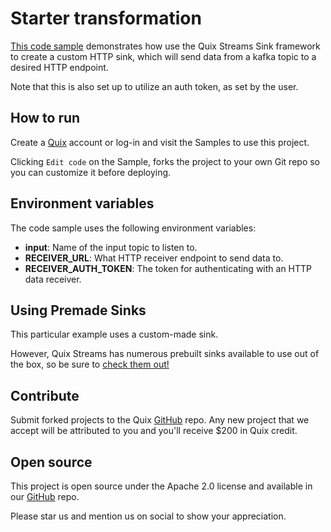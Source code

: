 # Starter transformation

[This code sample](https://github.com/quixio/quix-samples/tree/main/python/destinations/starter_destination) demonstrates how use the Quix Streams Sink framework to create
a custom HTTP sink, which will send data from a kafka topic to a desired HTTP endpoint.

Note that this is also set up to utilize an auth token, as set by the user.

## How to run

Create a [Quix](https://portal.platform.quix.io/signup?xlink=github) account or log-in and visit the Samples to use this project.

Clicking `Edit code` on the Sample, forks the project to your own Git repo so you can customize it before deploying.

## Environment variables

The code sample uses the following environment variables:

- **input**: Name of the input topic to listen to.
- **RECEIVER_URL**: What HTTP receiver endpoint to send data to.
- **RECEIVER_AUTH_TOKEN**: The token for authenticating with an HTTP data receiver.

## Using Premade Sinks

This particular example uses a custom-made sink.

However, Quix Streams has numerous prebuilt sinks available to use out of the box, so be 
sure to [check them out!](https://quix.io/docs/quix-streams/connectors/sinks/index.html)


## Contribute

Submit forked projects to the Quix [GitHub](https://github.com/quixio/quix-samples) repo. Any new project that we accept will be attributed to you and you'll receive $200 in Quix credit.

## Open source

This project is open source under the Apache 2.0 license and available in our [GitHub](https://github.com/quixio/quix-samples) repo.

Please star us and mention us on social to show your appreciation.